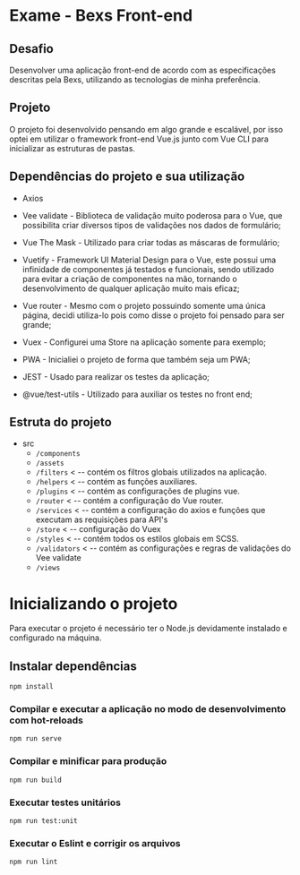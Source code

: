 # Exame - Bexs Front-end

## Desafio
Desenvolver uma aplicação front-end de acordo com as especificações descritas pela Bexs, utilizando as tecnologias de minha preferência.

## Projeto
O projeto foi desenvolvido pensando em algo grande e escalável, por isso optei em utilizar o framework front-end Vue.js junto com Vue CLI para inicializar as estruturas de pastas.


## Dependências do projeto e sua utilização

- Axios

- Vee validate - Biblioteca de validação muito poderosa para o Vue, que possibilita criar diversos tipos de validações nos dados de formulário;

- Vue The Mask - Utilizado para criar todas as máscaras de formulário;

- Vuetify - Framework UI Material Design para o Vue, este possui uma infinidade de componentes já testados e funcionais, sendo utilizado para evitar a criação de componentes na mão, tornando o desenvolvimento de qualquer aplicação muito mais eficaz;

- Vue router - Mesmo com o projeto possuindo somente uma única página, decidi utiliza-lo pois como disse o projeto foi pensado para ser grande;

- Vuex -  Configurei uma Store na aplicação somente para exemplo;

- PWA - Inicialiei o projeto de forma que também seja um PWA;

- JEST - Usado para realizar os testes da aplicação;

- @vue/test-utils - Utilizado para auxiliar os testes no front end;

## Estruta do projeto
 - src
    - `/components`
    - `/assets`
    - `/filters` < -- contém os filtros globais utilizados na aplicação.
    - `/helpers` < -- contém as funções auxiliares.
    - `/plugins` < -- contém as configurações de plugins vue.
    - `/router` < -- contém a configuração do Vue router.
    - `/services` < -- contém a configuração do axios e funções que executam as requisições para API's
    - `/store` < -- configuração do Vuex
    - `/styles` < -- contém todos os estilos globais em SCSS.
    - `/validators` < -- contém as configurações e regras de validações do Vee validate
    - `/views`


# Inicializando o projeto

Para executar o projeto é necessário ter o Node.js devidamente instalado e configurado na máquina.

## Instalar dependências
```
npm install
```

### Compilar e executar a aplicação no modo de desenvolvimento com  hot-reloads
```
npm run serve
```

### Compilar e minificar para produção
```
npm run build
```

### Executar testes unitários 
```
npm run test:unit
```

### Executar o Eslint e corrigir os arquivos
```
npm run lint
```
